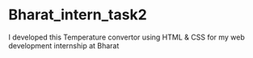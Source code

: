 # Bharat_intern_task2
I developed this Temperature convertor using HTML &amp; CSS  for my web development internship at Bharat 
